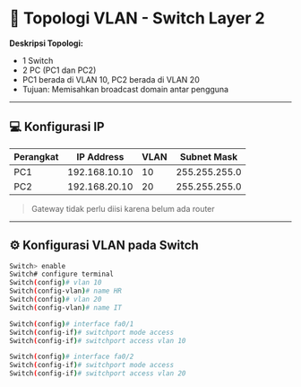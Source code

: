 # 🧷 Topologi VLAN - Switch Layer 2

**Deskripsi Topologi:**
- 1 Switch
- 2 PC (PC1 dan PC2)
- PC1 berada di VLAN 10, PC2 berada di VLAN 20
- Tujuan: Memisahkan broadcast domain antar pengguna

---

## 💻 Konfigurasi IP

| Perangkat | IP Address     | VLAN | Subnet Mask     |
|-----------|----------------|------|------------------|
| PC1       | 192.168.10.10  | 10   | 255.255.255.0    |
| PC2       | 192.168.20.10  | 20   | 255.255.255.0    |

> Gateway tidak perlu diisi karena belum ada router

---

## ⚙️ Konfigurasi VLAN pada Switch

```bash
Switch> enable
Switch# configure terminal
Switch(config)# vlan 10
Switch(config-vlan)# name HR
Switch(config)# vlan 20
Switch(config-vlan)# name IT

Switch(config)# interface fa0/1
Switch(config-if)# switchport mode access
Switch(config-if)# switchport access vlan 10

Switch(config)# interface fa0/2
Switch(config-if)# switchport mode access
Switch(config-if)# switchport access vlan 20
